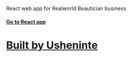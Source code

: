 React web app for Realworld Beautician business
#### [Go to React app](https://realworld-beautician.netlify.com/)

# [Built by Usheninte](https://twitter.com/Usheninte)